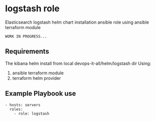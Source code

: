 logstash role
=============

Elasticsearch logstash helm chart installation ansible role using ansible terraform module

    WORK IN PROGRESS...

Requirements
------------

The kibana helm install from local devops-it-all/helm/logstash dir
Using: 
1) ansible terraform module
2) terraform helm provider

Example Playbook use
--------------------

    - hosts: servers
      roles:
        - role: logstash

